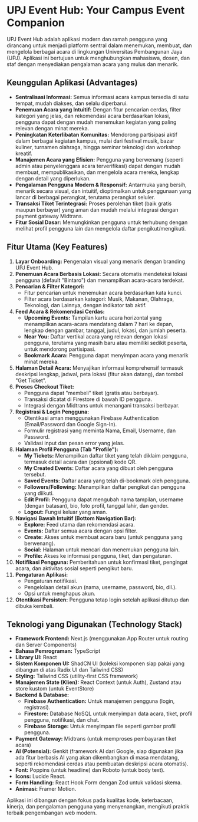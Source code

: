 
# UPJ Event Hub: Your Campus Event Companion

UPJ Event Hub adalah aplikasi modern dan ramah pengguna yang dirancang untuk menjadi platform sentral dalam menemukan, membuat, dan mengelola berbagai acara di lingkungan Universitas Pembangunan Jaya (UPJ). Aplikasi ini bertujuan untuk menghubungkan mahasiswa, dosen, dan staf dengan menyediakan pengalaman acara yang mulus dan menarik.

## Keunggulan Aplikasi (Advantages)

*   **Sentralisasi Informasi:** Semua informasi acara kampus tersedia di satu tempat, mudah diakses, dan selalu diperbarui.
*   **Penemuan Acara yang Intuitif:** Dengan fitur pencarian cerdas, filter kategori yang jelas, dan rekomendasi acara berdasarkan lokasi, pengguna dapat dengan mudah menemukan kegiatan yang paling relevan dengan minat mereka.
*   **Peningkatan Keterlibatan Komunitas:** Mendorong partisipasi aktif dalam berbagai kegiatan kampus, mulai dari festival musik, bazar kuliner, turnamen olahraga, hingga seminar teknologi dan workshop kreatif.
*   **Manajemen Acara yang Efisien:** Pengguna yang berwenang (seperti admin atau penyelenggara acara terverifikasi) dapat dengan mudah membuat, mempublikasikan, dan mengelola acara mereka, lengkap dengan detail yang diperlukan.
*   **Pengalaman Pengguna Modern & Responsif:** Antarmuka yang bersih, menarik secara visual, dan intuitif, dioptimalkan untuk penggunaan yang lancar di berbagai perangkat, terutama perangkat seluler.
*   **Transaksi Tiket Terintegrasi:** Proses perolehan tiket (baik gratis maupun berbayar) yang aman dan mudah melalui integrasi dengan payment gateway Midtrans.
*   **Fitur Sosial Dasar:** Memungkinkan pengguna untuk terhubung dengan melihat profil pengguna lain dan mengelola daftar pengikut/mengikuti.

## Fitur Utama (Key Features)

1.  **Layar Onboarding:** Pengenalan visual yang menarik dengan branding UPJ Event Hub.
2.  **Penemuan Acara Berbasis Lokasi:** Secara otomatis mendeteksi lokasi pengguna (default "Bintaro") dan menampilkan acara-acara terdekat.
3.  **Pencarian & Filter Kategori:**
    *   Fitur pencarian untuk menemukan acara berdasarkan kata kunci.
    *   Filter acara berdasarkan kategori: Musik, Makanan, Olahraga, Teknologi, dan Lainnya, dengan indikator tab aktif.
4.  **Feed Acara & Rekomendasi Cerdas:**
    *   **Upcoming Events:** Tampilan kartu acara horizontal yang menampilkan acara-acara mendatang dalam 7 hari ke depan, lengkap dengan gambar, tanggal, judul, lokasi, dan jumlah peserta.
    *   **Near You:** Daftar vertikal acara yang relevan dengan lokasi pengguna, terutama yang masih baru atau memiliki sedikit peserta, untuk mendorong partisipasi.
    *   **Bookmark Acara:** Pengguna dapat menyimpan acara yang menarik minat mereka.
5.  **Halaman Detail Acara:** Menyajikan informasi komprehensif termasuk deskripsi lengkap, jadwal, peta lokasi (fitur akan datang), dan tombol "Get Ticket".
6.  **Proses Checkout Tiket:**
    *   Pengguna dapat "membeli" tiket (gratis atau berbayar).
    *   Transaksi dicatat di Firestore di bawah ID pengguna.
    *   Integrasi dengan Midtrans untuk menangani transaksi berbayar.
7.  **Registrasi & Login Pengguna:**
    *   Otentikasi aman menggunakan Firebase Authentication (Email/Password dan Google Sign-In).
    *   Formulir registrasi yang meminta Nama, Email, Username, dan Password.
    *   Validasi input dan pesan error yang jelas.
8.  **Halaman Profil Pengguna (Tab "Profile"):**
    *   **My Tickets:** Menampilkan daftar tiket yang telah diklaim pengguna, termasuk detail acara dan (opsional) kode QR.
    *   **My Created Events:** Daftar acara yang dibuat oleh pengguna tersebut.
    *   **Saved Events:** Daftar acara yang telah di-bookmark oleh pengguna.
    *   **Followers/Following:** Menampilkan daftar pengikut dan pengguna yang diikuti.
    *   **Edit Profil:** Pengguna dapat mengubah nama tampilan, username (dengan batasan), bio, foto profil, tanggal lahir, dan gender.
    *   **Logout:** Fungsi keluar yang aman.
9.  **Navigasi Bawah Intuitif (Bottom Navigation Bar):**
    *   **Explore:** Feed utama dan rekomendasi acara.
    *   **Events:** Daftar semua acara dengan opsi filter.
    *   **Create:** Akses untuk membuat acara baru (untuk pengguna yang berwenang).
    *   **Social:** Halaman untuk mencari dan menemukan pengguna lain.
    *   **Profile:** Akses ke informasi pengguna, tiket, dan pengaturan.
10. **Notifikasi Pengguna:** Pemberitahuan untuk konfirmasi tiket, pengingat acara, dan aktivitas sosial seperti pengikut baru.
11. **Pengaturan Aplikasi:**
    *   Pengaturan notifikasi.
    *   Pengelolaan detail akun (nama, username, password, bio, dll.).
    *   Opsi untuk menghapus akun.
12. **Otentikasi Persisten:** Pengguna tetap login setelah aplikasi ditutup dan dibuka kembali.

## Teknologi yang Digunakan (Technology Stack)

*   **Framework Frontend:** Next.js (menggunakan App Router untuk routing dan Server Components)
*   **Bahasa Pemrograman:** TypeScript
*   **Library UI:** React
*   **Sistem Komponen UI:** ShadCN UI (koleksi komponen siap pakai yang dibangun di atas Radix UI dan Tailwind CSS)
*   **Styling:** Tailwind CSS (utility-first CSS framework)
*   **Manajemen State (Klien):** React Context (untuk Auth), Zustand atau store kustom (untuk EventStore)
*   **Backend & Database:**
    *   **Firebase Authentication:** Untuk manajemen pengguna (login, registrasi).
    *   **Firestore:** Database NoSQL untuk menyimpan data acara, tiket, profil pengguna, notifikasi, dan chat.
    *   **Firebase Storage:** Untuk menyimpan file seperti gambar profil pengguna.
*   **Payment Gateway:** Midtrans (untuk memproses pembayaran tiket acara)
*   **AI (Potensial):** Genkit (framework AI dari Google, siap digunakan jika ada fitur berbasis AI yang akan dikembangkan di masa mendatang, seperti rekomendasi cerdas atau pembuatan deskripsi acara otomatis).
*   **Font:** Poppins (untuk headline) dan Roboto (untuk body text).
*   **Icons:** Lucide React.
*   **Form Handling:** React Hook Form dengan Zod untuk validasi skema.
*   **Animasi:** Framer Motion.

Aplikasi ini dibangun dengan fokus pada kualitas kode, keterbacaan, kinerja, dan pengalaman pengguna yang menyenangkan, mengikuti praktik terbaik pengembangan web modern.
